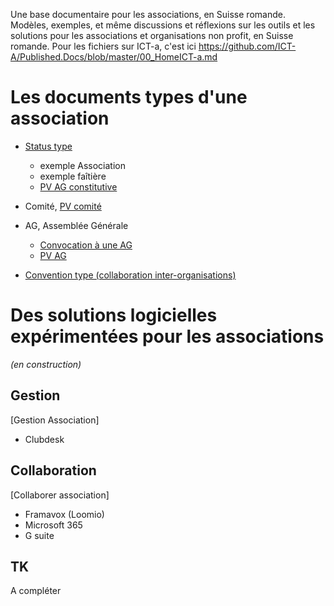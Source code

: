 Une base documentaire pour les associations, en Suisse romande.
Modèles, exemples, et même discussions et réflexions sur les outils et les solutions pour les associations et organisations non profit, en Suisse romande.
Pour les fichiers sur ICT-a, c'est ici https://github.com/ICT-A/Published.Docs/blob/master/00_HomeICT-a.md

# Les documents types d'une association
* [Status type](https://github.com/SolutionsDurables/Published.Docs/blob/master/Statuts-type-Art60.md)
  * exemple Association
  * exemple faîtière
  * [PV AG constitutive](https://github.com/SolutionsDurables/Published.Docs/blob/master/PV-constitutive.md)

* Comité, [PV comité](https://github.com/SolutionsDurables/Published.Docs/blob/master/PV-comite.md)
* AG, Assemblée Générale
  * [Convocation à une AG](https://github.com/SolutionsDurables/Published.Docs/blob/master/CONVOC-AG.md)
  * [PV AG](https://github.com/SolutionsDurables/Published.Docs/blob/master/PV-assemblee.md)
 

* [Convention type (collaboration inter-organisations)](https://github.com/SolutionsDurables/Published.Docs/blob/master/conventions.md)

# Des solutions logicielles expérimentées pour les associations
_(en construction)_
## Gestion
[Gestion Association]
* Clubdesk

## Collaboration
[Collaborer association]
* Framavox (Loomio)
* Microsoft 365
* G suite

## TK
A compléter
